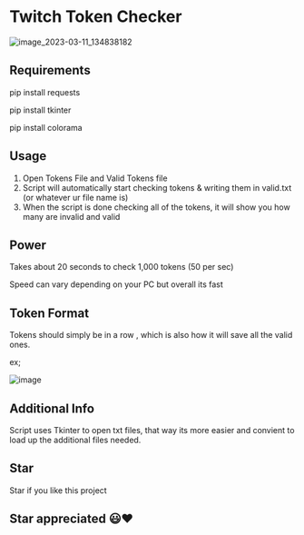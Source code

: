 # Twitch Token Checker

![image_2023-03-11_134838182](https://user-images.githubusercontent.com/126424282/224512937-ae8fc28b-55fc-4f44-bdf1-3c6e67775f96.png)


## Requirements

pip install requests

pip install tkinter

pip install colorama

## Usage

1) Open Tokens File and Valid Tokens file
2) Script will automatically start checking tokens & writing them in valid.txt (or whatever ur file name is)
3) When the script is done checking all of the tokens, it will show you how many are invalid and valid

## Power

Takes about 20 seconds to check 1,000 tokens (50 per sec)

Speed can vary depending on your PC but overall its fast
## Token Format

Tokens should simply be in a row , which is also how it will save all the valid ones.

ex;

![image](https://user-images.githubusercontent.com/126424282/224513717-e2cc3986-40d7-45bf-a51f-52a356eeef96.png)



## Additional Info
Script uses Tkinter to open txt files, that way its more easier and convient to load up the additional files needed.

## Star

Star if you like this project

## Star appreciated 😃❤️ 
